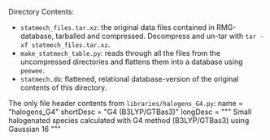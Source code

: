 Directory Contents:
 - `statmech_files.tar.xz`: the original data files contained in RMG-database, tarballed and compressed. Decompress and un-tar with `tar -xf statmech_files.tar.xz`.
 - `make_statmech_table.py`: reads through all the files from the uncompressed directories and flattens them into a database using `peewee`.
 - `statmech.db`: flattened, relational database-version of the original contents of this directory.

The only file header contents from `libraries/halogens_G4.py`:
name = "halogens_G4"
shortDesc = "G4 (B3LYP/GTBas3)"
longDesc = """
Small halogenated species calculated with G4 method (B3LYP/GTBas3) using Gaussian 16
"""